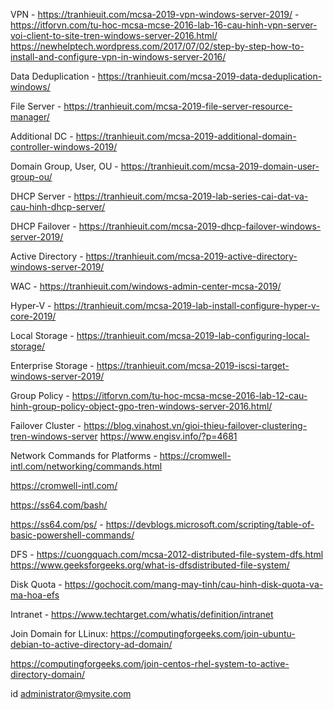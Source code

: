 VPN - https://tranhieuit.com/mcsa-2019-vpn-windows-server-2019/ - https://itforvn.com/tu-hoc-mcsa-mcse-2016-lab-16-cau-hinh-vpn-server-voi-client-to-site-tren-windows-server-2016.html/
https://newhelptech.wordpress.com/2017/07/02/step-by-step-how-to-install-and-configure-vpn-in-windows-server-2016/

Data Deduplication - https://tranhieuit.com/mcsa-2019-data-deduplication-windows/

File Server - https://tranhieuit.com/mcsa-2019-file-server-resource-manager/

Additional DC - https://tranhieuit.com/mcsa-2019-additional-domain-controller-windows-2019/

Domain Group, User, OU - https://tranhieuit.com/mcsa-2019-domain-user-group-ou/

DHCP Server - https://tranhieuit.com/mcsa-2019-lab-series-cai-dat-va-cau-hinh-dhcp-server/

DHCP Failover - https://tranhieuit.com/mcsa-2019-dhcp-failover-windows-server-2019/

Active Directory - https://tranhieuit.com/mcsa-2019-active-directory-windows-server-2019/

WAC - https://tranhieuit.com/windows-admin-center-mcsa-2019/

Hyper-V - https://tranhieuit.com/mcsa-2019-lab-install-configure-hyper-v-core-2019/

Local Storage - https://tranhieuit.com/mcsa-2019-lab-configuring-local-storage/

Enterprise Storage - https://tranhieuit.com/mcsa-2019-iscsi-target-windows-server-2019/

Group Policy - https://itforvn.com/tu-hoc-mcsa-mcse-2016-lab-12-cau-hinh-group-policy-object-gpo-tren-windows-server-2016.html/

Failover Cluster - https://blog.vinahost.vn/gioi-thieu-failover-clustering-tren-windows-server
https://www.engisv.info/?p=4681


Network Commands for Platforms - https://cromwell-intl.com/networking/commands.html


https://cromwell-intl.com/


https://ss64.com/bash/


https://ss64.com/ps/ - https://devblogs.microsoft.com/scripting/table-of-basic-powershell-commands/

DFS - https://cuongquach.com/mcsa-2012-distributed-file-system-dfs.html
https://www.geeksforgeeks.org/what-is-dfsdistributed-file-system/


Disk Quota - https://gochocit.com/mang-may-tinh/cau-hinh-disk-quota-va-ma-hoa-efs

Intranet -  https://www.techtarget.com/whatis/definition/intranet

Join Domain for LLinux:
https://computingforgeeks.com/join-ubuntu-debian-to-active-directory-ad-domain/

https://computingforgeeks.com/join-centos-rhel-system-to-active-directory-domain/

id administrator@mysite.com
